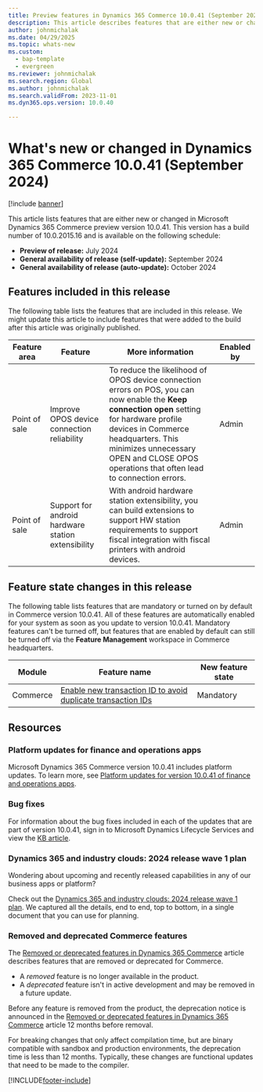 ```yaml
---
title: Preview features in Dynamics 365 Commerce 10.0.41 (September 2024)
description: This article describes features that are either new or changed in Microsoft Dynamics 365 Commerce 10.0.41. 
author: johnmichalak
ms.date: 04/29/2025
ms.topic: whats-new
ms.custom: 
  - bap-template
  - evergreen
ms.reviewer: johnmichalak
ms.search.region: Global
ms.author: johnmichalak
ms.search.validFrom: 2023-11-01
ms.dyn365.ops.version: 10.0.40

---
```


# What's new or changed in Dynamics 365 Commerce 10.0.41 (September 2024)

[!include [banner](../includes/banner.md)]

This article lists features that are either new or changed in Microsoft Dynamics 365 Commerce preview version 10.0.41. This version has a build number of 10.0.2015.16 and is available on the following schedule:

- **Preview of release:** July 2024
- **General availability of release (self-update):** September 2024
- **General availability of release (auto-update):** October 2024

## Features included in this release

The following table lists the features that are included in this release. We might update this article to include features that were added to the build after this article was originally published.

| Feature area | Feature | More information | Enabled by |
|---|---|---|---|
|Point of sale |Improve OPOS device connection reliability |To reduce the likelihood of OPOS device connection errors on POS, you can now enable the **Keep connection open** setting for hardware profile devices in Commerce headquarters. This minimizes unnecessary OPEN and CLOSE OPOS operations that often lead to connection errors. |Admin|
|Point of sale | Support for android hardware station extensibility | With android hardware station extensibility, you can build extensions to support HW station requirements to support fiscal integration with fiscal printers with android devices.| Admin |


## Feature state changes in this release

The following table lists features that are mandatory or turned on by default in Commerce version 10.0.41. All of these features are automatically enabled for your system as soon as you update to version 10.0.41. Mandatory features can't be turned off, but features that are enabled by default can still be turned off via the **Feature Management** workspace in Commerce headquarters. 


| Module | Feature name | New feature state |
| --- | --- | --- |
| Commerce |  [Enable new transaction ID to avoid duplicate transaction IDs](../channel-setup-retail.md#ensure-unique-transaction-ids) | Mandatory |


## Resources

### Platform updates for finance and operations apps

Microsoft Dynamics 365 Commerce version 10.0.41 includes platform updates. To learn more, see [Platform updates for version 10.0.41 of finance and operations apps](../../fin-ops-core/fin-ops/get-started/whats-new-platform-updates-10-0-41.md). 
  
### Bug fixes

For information about the bug fixes included in each of the updates that are part of version 10.0.41, sign in to Microsoft Dynamics Lifecycle Services and view the [KB article](https://fix.lcs.dynamics.com/Issue/Details?bugId=948711).

### Dynamics 365 and industry clouds: 2024 release wave 1 plan

Wondering about upcoming and recently released capabilities in any of our business apps or platform?

Check out the [Dynamics 365 and industry clouds: 2024 release wave 1 plan](/dynamics365/release-plan/2024wave1/). We captured all the details, end to end, top to bottom, in a single document that you can use for planning.

### Removed and deprecated Commerce features

The [Removed or deprecated features in Dynamics 365 Commerce](removed-deprecated-features-commerce.md) article describes features that are removed or deprecated for Commerce.

- A *removed* feature is no longer available in the product.
- A *deprecated* feature isn't in active development and may be removed in a future update.

Before any feature is removed from the product, the deprecation notice is announced in the [Removed or deprecated features in Dynamics 365 Commerce](removed-deprecated-features-commerce.md) article 12 months before removal.

For breaking changes that only affect compilation time, but are binary compatible with sandbox and production environments, the deprecation time is less than 12 months. Typically, these changes are functional updates that need to be made to the compiler.

[!INCLUDE[footer-include](../../includes/footer-banner.md)]

